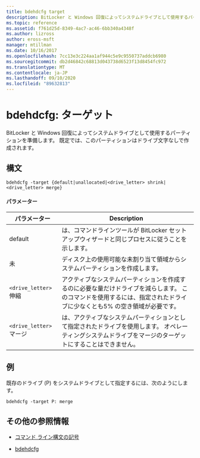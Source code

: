 ```yaml
---
title: bdehdcfg target
description: BitLocker と Windows 回復によってシステムドライブとして使用するパーティションを準備する bdehdcfg target コマンドのリファレンス記事です。
ms.topic: reference
ms.assetid: f761d25d-8349-4ac7-ac46-6bb340a4348f
ms.author: lizross
author: eross-msft
manager: mtillman
ms.date: 10/16/2017
ms.openlocfilehash: 7cc13e3c224aa1af944c5e9c9550737addcb6980
ms.sourcegitcommit: db2d46842c68813d043738d6523f13d8454fc972
ms.translationtype: MT
ms.contentlocale: ja-JP
ms.lasthandoff: 09/10/2020
ms.locfileid: "89632813"
---
```

# <a name="bdehdcfg-target"></a>bdehdcfg: ターゲット

BitLocker と Windows 回復によってシステムドライブとして使用するパーティションを準備します。 既定では、このパーティションはドライブ文字なしで作成されます。

## <a name="syntax"></a>構文

```
bdehdcfg -target {default|unallocated|<drive_letter> shrink|<drive_letter> merge}
```

#### <a name="parameters"></a>パラメーター

| パラメーター | Description |
| --------- | ----------- |
| default | は、コマンドラインツールが BitLocker セットアップウィザードと同じプロセスに従うことを示します。 |
| 未 | ディスク上の使用可能な未割り当て領域からシステムパーティションを作成します。 |
| `<drive_letter>` 伸縮 | アクティブなシステムパーティションを作成するのに必要な量だけドライブを減らします。 このコマンドを使用するには、指定されたドライブに少なくとも5% の空き領域が必要です。 |
| `<drive_letter>` マージ | は、アクティブなシステムパーティションとして指定されたドライブを使用します。 オペレーティングシステムドライブをマージのターゲットにすることはできません。 |

## <a name="examples"></a>例

既存のドライブ (P) をシステムドライブとして指定するには、次のようにします。

```
bdehdcfg -target P: merge
```

## <a name="additional-references"></a>その他の参照情報

- [コマンド ライン構文の記号](command-line-syntax-key.md)

- [bdehdcfg](bdehdcfg.md)
